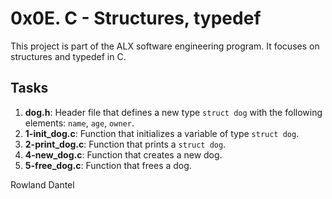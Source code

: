 # 0x0E. C - Structures, typedef

This project is part of the ALX software engineering program. It focuses on structures and typedef in C.

## Tasks

1. **dog.h**: Header file that defines a new type `struct dog` with the following elements: `name`, `age`, `owner`.
2. **1-init_dog.c**: Function that initializes a variable of type `struct dog`.
3. **2-print_dog.c**: Function that prints a `struct dog`.
4. **4-new_dog.c**: Function that creates a new dog.
5. **5-free_dog.c**: Function that frees a dog.





Rowland Dantel
